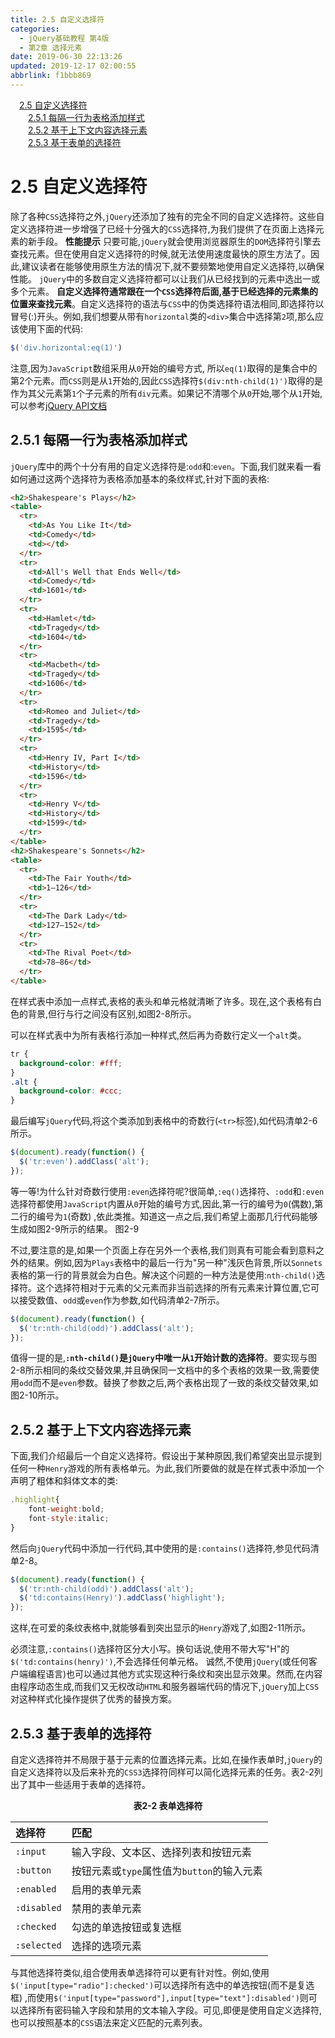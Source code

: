 ```yaml
---
title: 2.5 自定义选择符
categories: 
  - jQuery基础教程 第4版
  - 第2章 选择元素
date: 2019-06-30 22:13:26
updated: 2019-12-17 02:00:55
abbrlink: f1bbb869
---
```

<div id='my_toc'><a href="/ReadingNotes/f1bbb869/#2-5-自定义选择符" class="header_1">2.5 自定义选择符</a>&nbsp;<br><a href="/ReadingNotes/f1bbb869/#2-5-1-每隔一行为表格添加样式" class="header_2">2.5.1 每隔一行为表格添加样式</a>&nbsp;<br><a href="/ReadingNotes/f1bbb869/#2-5-2-基于上下文内容选择元素" class="header_2">2.5.2 基于上下文内容选择元素</a>&nbsp;<br><a href="/ReadingNotes/f1bbb869/#2-5-3-基于表单的选择符" class="header_2">2.5.3 基于表单的选择符</a>&nbsp;<br></div>
<style>.header_1{margin-left: 1em;}.header_2{margin-left: 2em;}.header_3{margin-left: 3em;}.header_4{margin-left: 4em;}.header_5{margin-left: 5em;}.header_6{margin-left: 6em;}</style>
<!--more-->
<script>if (navigator.platform.search('arm')==-1){document.getElementById('my_toc').style.display = 'none';}var e,p = document.getElementsByTagName('p');while (p.length>0) {e = p[0];e.parentElement.removeChild(e);}</script>

<!--end-->
# 2.5 自定义选择符 #
除了各种`CSS`选择符之外,`jQuery`还添加了独有的完全不同的自定义选择符。这些自定义选择符进一步增强了已经十分强大的`CSS`选择符,为我们提供了在页面上选择元素的新手段。
**性能提示**
只要可能,`jQuery`就会使用浏览器原生的`DOM`选择符引擎去查找元素。但在使用自定义选择符的时候,就无法使用速度最快的原生方法了。因此,建议读者在能够使用原生方法的情况下,就不要频繁地使用自定义选择符,以确保性能。
`jQuery`中的多数自定义选择符都可以让我们从已经找到的元素中选出一或多个元素。
**自定义选择符通常跟在一个`CSS`选择符后面,基于已经选择的元素集的位置来查找元素**。自定义选择符的语法与`CSS`中的伪类选择符语法相同,即选择符以冒号(:)开头。例如,我们想要从带有`horizontal`类的`<div>`集合中选择第`2`项,那么应该使用下面的代码:
```javascript
$('div.horizontal:eq(1)') 
```
注意,因为`JavaScript`数组采用从`0`开始的编号方式, 所以`eq(1)`取得的是集合中的第2个元素。而`CSS`则是从`1`开始的,因此`CSS`选择符`$(div:nth-child(1)')`取得的是作为其父元素第`1`个子元素的所有`div`元素。如果记不清哪个从`0`开始,哪个从`1`开始,可以参考[jQuery API文档](http://api.jquery.com/category/selectors/)
## 2.5.1 每隔一行为表格添加样式 ##
`jQuery`库中的两个十分有用的自定义选择符是:`odd`和:`even`。下面,我们就来看一看如何通过这两个选择符为表格添加基本的条纹样式,针对下面的表格:
```html
<h2>Shakespeare's Plays</h2>
<table>
  <tr>
    <td>As You Like It</td>
    <td>Comedy</td>
    <td></td>
  </tr>
  <tr>
    <td>All's Well that Ends Well</td>
    <td>Comedy</td>
    <td>1601</td>
  </tr>
  <tr>
    <td>Hamlet</td>
    <td>Tragedy</td>
    <td>1604</td>
  </tr>
  <tr>
    <td>Macbeth</td>
    <td>Tragedy</td>
    <td>1606</td>
  </tr>
  <tr>
    <td>Romeo and Juliet</td>
    <td>Tragedy</td>
    <td>1595</td>
  </tr>
  <tr>
    <td>Henry IV, Part I</td>
    <td>History</td>
    <td>1596</td>
  </tr>
  <tr>
    <td>Henry V</td>
    <td>History</td>
    <td>1599</td>
  </tr>
</table>
<h2>Shakespeare's Sonnets</h2>
<table>
  <tr>
    <td>The Fair Youth</td>
    <td>1–126</td>
  </tr>
  <tr>
    <td>The Dark Lady</td>
    <td>127–152</td>
  </tr>
  <tr>
    <td>The Rival Poet</td>
    <td>78–86</td>
  </tr>
</table>
```
在样式表中添加一点样式,表格的表头和单元格就清晰了许多。现在,这个表格有白色的背景,但行与行之间没有区别,如图2-8所示。

可以在样式表中为所有表格行添加一种样式,然后再为奇数行定义一个`alt`类。
```css
tr { 
  background-color: #fff;  
} 
.alt { 
  background-color: #ccc;  
} 
```
最后编写`jQuery`代码,将这个类添加到表格中的奇数行(`<tr>`标签),如代码清单2-6所示。
```javascript
$(document).ready(function() { 
  $('tr:even').addClass('alt'); 
}); 
```
等一等!为什么针对奇数行使用`:even`选择符呢?很简单,`:eq()`选择符、`:odd`和`:even`选择符都使用`JavaScript`内置从`0`开始的编号方式,因此,第一行的编号为`0`(偶数),第二行的编号为`1`(奇数) ,依此类推。知道这一点之后,我们希望上面那几行代码能够生成如图2-9所示的结果。
图2-9

不过,要注意的是,如果一个页面上存在另外一个表格,我们则真有可能会看到意料之外的结果。例如,因为`Plays`表格中的最后一行为"另一种"浅灰色背景,所以`Sonnets`表格的第一行的背景就会为白色。解决这个问题的一种方法是使用:`nth-child()`选择符。这个选择符相对于元素的父元素而非当前选择的所有元素来计算位置,它可以接受数值、`odd`或`even`作为参数,如代码清单2-7所示。
```javascript
$(document).ready(function() { 
  $('tr:nth-child(odd)').addClass('alt'); 
}); 
```
值得一提的是,**`:nth-child()`是`jQuery`中唯一从`1`开始计数的选择符**。要实现与图2-8所示相同的条纹交替效果,并且确保同一文档中的多个表格的效果一致,需要使用`odd`而不是`even`参数。替换了参数之后,两个表格出现了一致的条纹交替效果,如图2-10所示。
## 2.5.2 基于上下文内容选择元素 ##
下面,我们介绍最后一个自定义选择符。假设出于某种原因,我们希望突出显示提到任何一种`Henry`游戏的所有表格单元。为此,我们所要做的就是在样式表中添加一个声明了粗体和斜体文本的类:
```javascript
.highlight{
    font-weight:bold;
    font-style:italic;
}
```
然后向`jQuery`代码中添加一行代码,其中使用的是`:contains()`选择符,参见代码清单2-8。
```javascript
$(document).ready(function() { 
  $('tr:nth-child(odd)').addClass('alt'); 
  $('td:contains(Henry)').addClass('highlight'); 
}); 
```
这样,在可爱的条纹表格中,就能够看到突出显示的`Henry`游戏了,如图2-11所示。

必须注意,`:contains()`选择符区分大小写。换句话说,使用不带大写"H"的`$('td:contains(henry)')`,不会选择任何单元格。
诚然,不使用`jQuery`(或任何客户端编程语言)也可以通过其他方式实现这种行条纹和突出显示效果。然而,在内容由程序动态生成,而我们又无权改动`HTML`和服务器端代码的情况下,`jQuery`加上`CSS`对这种样式化操作提供了优秀的替换方案。
## 2.5.3 基于表单的选择符 ##
自定义选择符并不局限于基于元素的位置选择元素。比如,在操作表单时,`jQuery`的自定义选择符以及后来补充的`CSS3`选择符同样可以简化选择元素的任务。表2-2列出了其中一些适用于表单的选择符。
<center><strong>表2-2 表单选择符 </strong></center>

|选择符|匹配 |
|:---|:---|
|`:input`|输入字段、文本区、选择列表和按钮元素 |
|`:button`|按钮元素或`type`属性值为`button`的输入元素 |
|`:enabled`|启用的表单元素 |
|`:disabled`|禁用的表单元素 |
|`:checked`|勾选的单选按钮或复选框 |
|`:selected`|选择的选项元素| 

与其他选择符类似,组合使用表单选择符可以更有针对性。例如,使用`$('input[type="radio"]:checked')`可以选择所有选中的单选按钮(而不是复选框) ,而使用`$('input[type="password"],input[type="text"]:disabled')`则可以选择所有密码输入字段和禁用的文本输入字段。可见,即便是使用自定义选择符,也可以按照基本的`CSS`语法来定义匹配的元素列表。

